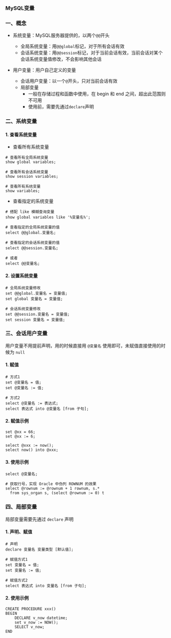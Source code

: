 ### MySQL变量
### 一、概念
* 系统变量：MySQL服务器提供的，以两个`@@`开头
  * 全局系统变量：用`@@global`标记，对于所有会话有效
  * 会话系统变量：用`@@session`标记，对于当前会话有效，当前会话对某个会话系统变量值修改，不会影响其他会话
  
* 用户变量：用户自己定义的变量
  * 会话用户变量：以一个`@`开头，只对当前会话有效
  * 局部变量
    * 一般在存储过程和函数中使用，在 begin 和 end 之间，超出此范围则不可用
    * 使用前，需要先通过`declare`声明


### 二、系统变量
#### 1. 查看系统变量
* 查看所有系统变量

```
# 查看所有全局系统变量 
show global variables;

# 查看所有会话系统变量
show session variables; 

# 查看所有系统变量
show variables;
```

* 查看指定的系统变量

```
# 搭配 like 模糊查询变量
show global variables like '%变量名%';

# 查看指定的全局系统变量的值
select @@global.变量名;

# 查看指定的会话系统变量的值
select @@session.变量名;

# 或者
select @@变量名;
```


#### 2. 设置系统变量
```
# 全局系统变量修改 
set @@global.变量名 = 变量值; 
set global 变量名 = 变量值; 

# 会话系统变量修改 
set @@session.变量名 = 变量值; 
set session 变量名 = 变量值; 
```



### 三、会话用户变量
用户变量不用提前声明，用的时候直接用 `@变量名` 使用即可，未赋值直接使用的时候为 `null`

#### 1. 赋值
```
# 方式1 
set @变量名 = 值; 
set @变量名 := 值; 

# 方式2 
select @变量名 := 表达式; 
select 表达式 into @变量名 [from 子句];
```

#### 2. 赋值示例
```
set @xx = 66;
set @xx := 6;

select @xxx := now();
select now() into @xxx;
```

#### 3. 使用示例
```
select @变量名;

# 获取行号，实现 Oracle 中伪列 ROWNUM 的效果
select @rownum := @rownum + 1 rownum, s.*
  from sys_organ s, (select @rownum := 0) t
```


### 四、局部变量
局部变量需要先通过 `declare` 声明
#### 1. 声明、赋值
```
# 声明
declare 变量名 变量类型 [默认值];

# 赋值方式1 
set 变量名 = 值; 
set 变量名 := 值; 

# 赋值方式2 
select 表达式 into 变量名 [from 子句];
```

#### 2. 使用示例
```
CREATE PROCEDURE xxx()
BEGIN
    DECLARE v_now datetime;
    set v_now := NOW();
    SELECT v_now;
END
```
